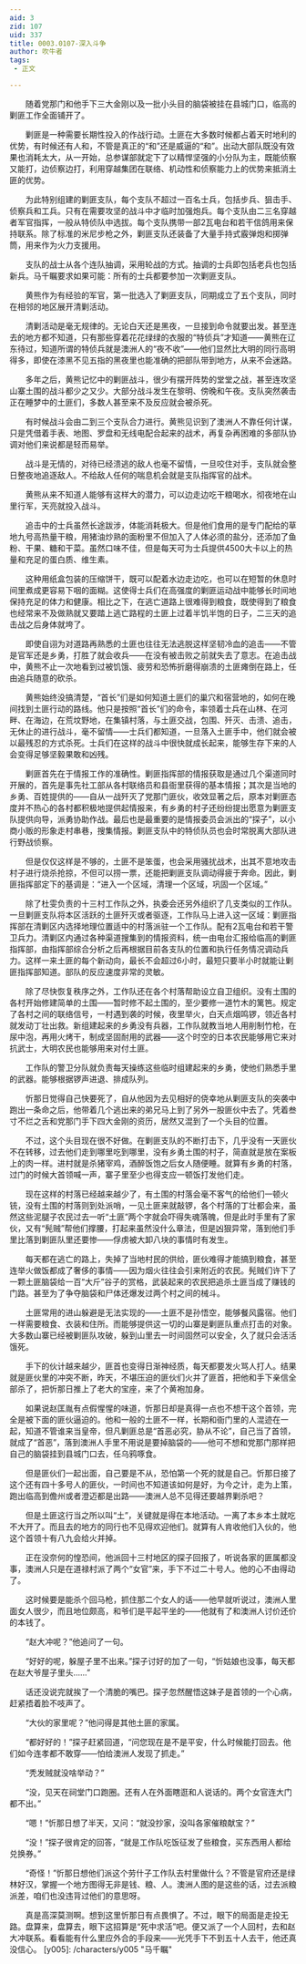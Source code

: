 ```yaml
---
aid: 3
zid: 107
uid: 337
title: 0003.0107-深入斗争
author: 吹牛者
tags: 
 - 正文

---
```




　　随着党那门和他手下三大金刚以及一批小头目的脑袋被挂在县城门口，临高的剿匪工作全面铺开了。

　　剿匪是一种需要长期性投入的作战行动。土匪在大多数时候都占着天时地利的优势，有时候还有人和，不管是真正的“和”还是威逼的“和”。出动大部队既没有效果也消耗太大，从一开始，总参谋部就定下了以精悍坚强的小分队为主，既能侦察又能打，边侦察边打，利用穿越集团在联络、机动性和侦察能力上的优势来抵消土匪的优势。

　　为此特别组建的剿匪支队，每个支队不超过一百名士兵，包括步兵、狙击手、侦察兵和工兵。只有在需要攻坚的战斗中才临时加强炮兵。每个支队由二三名穿越者军官指挥，一般从特侦队中选拔。每个支队携带一部2瓦电台和若干信鸽用来保持联系。除了标准的米尼步枪之外，剿匪支队还装备了大量手持式霰弹炮和掷弹筒，用来作为火力支援用。

　　支队的战士从各个连队抽调，采用轮战的方式。抽调的士兵即包括老兵也包括新兵。马千瞩要求如果可能：所有的士兵都要参加一次剿匪支队。

　　黄熊作为有经验的军官，第一批选入了剿匪支队，同期成立了五个支队，同时在相邻的地区展开清剿活动。

　　清剿活动是毫无规律的。无论白天还是黑夜，一旦接到命令就要出发。甚至连去的地方都不知道，只有那些穿着花花绿绿的衣服的“特侦兵”才知道——黄熊在辽东待过，知道所谓的特侦兵就是澳洲人的“夜不收”——他们显然比大明的同行高明得多，即使在漆黑不见五指的黑夜里也能准确的把部队带到地方，从来不会迷路。

　　多年之后，黄熊记忆中的剿匪战斗，很少有摆开阵势的堂堂之战，甚至连攻坚山寨土围的战斗都少之又少。大部分战斗发生在黎明、傍晚和午夜。支队突然袭击正在睡梦中的土匪们，多数人甚至来不及反应就会被杀死。

　　有时候战斗会由二到三个支队合力进行。黄熊见识到了澳洲人不靠任何计谋，只是凭借着手表、地图、罗盘和无线电配合起来的战术，再复杂再困难的多部队协调对他们来说都是轻而易举。

　　战斗是无情的，对待已经溃逃的敌人也毫不留情，一旦咬住对手，支队就会整日整夜地追逐敌人。不给敌人任何的喘息机会就是支队指挥官的战术。

　　黄熊从来不知道人能够有这样大的潜力，可以边走边吃干粮喝水，彻夜地在山里行军，天亮就投入战斗。

　　追击中的士兵虽然长途跋涉，体能消耗极大。但是他们食用的是专门配给的草地九号高热量干粮，用猪油炒熟的面粉里不但加入了人体必须的盐分，还添加了鱼粉、干果、糖和干菜。虽然口味不佳，但是每天可为士兵提供4500大卡以上的热量和充足的蛋白质、维生素。

　　这种用纸盒包装的压缩饼干，既可以配着水边走边吃，也可以在短暂的休息时间里煮成更容易下咽的面糊。这使得士兵们在高强度的剿匪运动战中能够长时间地保持充足的体力和健康。相比之下，在逃亡道路上很难得到粮食，既使得到了粮食也经常来不及做熟就又要踏上逃亡路程的土匪上过着半饥半饱的日子，二三天的追击战之后身体就垮了。

　　即使自诩为对道路再熟悉的土匪也往往无法逃脱这样坚韧冷血的追击——不管是官军还是乡勇，打胜了就会收兵——在没有被击败之前就失去了意志。在追击战中，黄熊不止一次地看到过被饥饿、疲劳和恐怖折磨得崩溃的土匪瘫倒在路上，任由追兵随意的砍杀。

　　黄熊始终没搞清楚，“首长”们是如何知道土匪们的巢穴和宿营地的，如何在晚间找到土匪行动的路线。他只是按照“首长”们的命令，率领着士兵在山林、在河畔、在海边，在荒坟野地，在集镇村落，与土匪交战，包围、歼灭、击溃、追击，无休止的进行战斗，毫不留情——士兵们都知道，一旦落入土匪手中，他们就会被以最残忍的方式杀死。士兵们在这样的战斗中很快就成长起来，能够生存下来的人会变得足够坚毅果敢和凶残。

　　剿匪首先在于情报工作的准确性。剿匪指挥部的情报获取是通过几个渠道同时开展的，首先是事先社工部从各村联络员和县衙里获得的基本情报；其次是当地的乡勇、百姓提供的——自从一战歼灭了党那门匪伙，收效显著之后，原本对剿匪态度并不热心的各村都积极地提供起情报来，有乡勇的村子还纷纷提出愿意为剿匪支队提供向导，派勇协助作战。最后也是最重要的是情报委员会派出的“探子”，以小商小贩的形象走村串巷，搜集情报。剿匪支队中的特侦队员也会时常脱离大部队进行野战侦察。

　　但是仅仅这样是不够的，土匪不是笨蛋，也会采用骚扰战术，出其不意地攻击村子进行烧杀抢掠，不但可以捞一票，还能把剿匪支队调动得疲于奔命。因此，剿匪指挥部定下的基调是：“进入一个区域，清理一个区域，巩固一个区域。”

　　除了杜雯负责的十三村工作队之外，执委会还另外组织了几支类似的工作队。一旦剿匪支队将本区活跃的土匪歼灭或者驱逐，工作队马上进入这一区域：剿匪指挥部在清剿区内选择地理位置适中的村落派驻一个工作队。配有2瓦电台和若干警卫兵力。清剿区内通过各种渠道搜集到的情报资料，统一由电台汇报给临高的剿匪指挥部，由指挥部综合分析之后再根据目前各支队的位置和执行任务情况调动兵力。这样一来土匪的每个新动向，最长不会超过6小时，最短只要半小时就能让剿匪指挥部知道。部队的反应速度非常的灵敏。

　　除了尽快恢复秩序之外，工作队还在各个村落帮助设立自卫组织。没有土围的各村开始修建简单的土围——暂时修不起土围的，至少要修一道竹木的篱笆。规定了各村之间的联络信号，一村遇到袭的时候，夜里举火，白天点烟鸣锣，领近各村就发动丁壮出救。新组建起来的乡勇没有兵器，工作队就教当地人用削制竹枪，在尿中泡，再用火烤干，制成坚固耐用的武器——这个时空的日本农民能够用它来对抗武士，大明农民也能够用来对付土匪。

　　工作队的警卫分队就负责每天操练这些临时组建起来的乡勇，使他们熟悉手里的武器。能够根据锣声进退、排成队列。

　　忻那日觉得自己快要死了，自从他因为去见相好的侥幸地从剿匪支队的突袭中跑出一条命之后，他带着几个逃出来的弟兄马上到了另外一股匪伙中去了。凭着叁寸不烂之舌和党那门手下四大金刚的资历，居然又混到了一个头目的位置。

　　不过，这个头目现在很不好做。在剿匪支队的不断打击下，几乎没有一天匪伙不在转移，过去他们走到哪里吃到哪里，没有乡勇土围的村子，简直就是放在案板上的肉一样。进村就是杀猪宰鸡，酒醉饭饱之后女人随便睡。就算有乡勇的村落，过门的时候大首领喊一声，寨子里至少也得支应一顿饭打发他们走。

　　现在这样的村落已经越来越少了，有土围的村落会毫不客气的给他们一顿火铳，没有土围的村落则到处派哨，一见土匪来就敲锣，各个村落的丁壮都会来，虽然这些泥腿子农民过去一听“土匪”两个字就会吓得失魂落魄，但是此时手里有了家伙，又有“髡贼”帮他们撑腰，打起来虽然没什么章法，但是凶狠异常，落到他们手里比落到剿匪队里还要惨——俘虏被大卸八块的事情时有发生。

　　每天都在逃亡的路上，失掉了当地村民的供给，匪伙难得才能搞到粮食，甚至连举火做饭都成了奢侈的事情——因为烟火往往会引来附近的农民。髡贼们许下了一颗土匪脑袋给一百“大斤”谷子的赏格，武装起来的农民把追杀土匪当成了赚钱的门路。甚至为了争夺脑袋和尸体还爆发过两个村之间的械斗。

　　土匪常用的进山躲避是无法实现的——土匪不是孙悟空，能够餐风露宿。他们一样需要粮食、衣装和住所。而能够提供这一切的山寨是剿匪队重点打击的对象。大多数山寨已经被剿匪队攻破，躲到山里去一时间固然可以安全，久了就只会活活饿死。

　　手下的伙计越来越少，匪首也变得日渐神经质，每天都要发火骂人打人。结果就是匪伙里的冲突不断，昨天，不堪压迫的匪伙们火并了匪首，把他和手下亲信全部杀了，把忻那日推上了老大的宝座，来了个黄袍加身。

　　如果说赵匡胤有点假惺惺的味道，忻那日却是真得一点也不想干这个首领，完全是被下面的匪伙逼迫的。他和一般的土匪不一样，长期和衙门里的人混迹在一起，知道不管谁来当皇帝，但凡剿匪总是“首恶必究，胁从不论”，自己当了首领，就成了“首恶”，落到澳洲人手里不用说是要掉脑袋的——他可不想和党那门那样把自己的脑袋挂到县城门口去，任乌鸦啄食。

　　但是匪伙们一起出面，自己要是不从，恐怕第一个死的就是自己。忻那日接了这个还有四十多号人的匪伙，一时间也不知道该如何是好，为今之计，走为上策，跑出临高到儋州或者澄迈都是出路——澳洲人总不见得还要越界剿杀吧？

　　但是土匪这行当之所以叫“土”，关键就是得在本地活动。一离了本乡本土就吃不大开了。而且去的地方的同行也不见得欢迎他们。就算有人肯收他们入伙的，他这个首领十有八九会给火并掉。

　　正在没奈何的惶恐间，他派回十三村地区的探子回报了，听说各家的匪属都没事，澳洲人只是在道禄村派了两个“女官”来，手下不过二十号人。他的心不由得动了。

　　这时候要是能杀个回马枪，抓住那二个女人的话——他早就听说过，澳洲人里面女人很少，而且地位颇高，和爷们是平起平坐的——他就有了和澳洲人讨价还价的本钱了。

　　“赵大冲呢？”他追问了一句。

　　“好好的呢，躲屋子里不出来。”探子讨好的加了一句，“忻姑娘也没事，每天都在赵大爷屋子里头……”

　　话还没说完就挨了一个清脆的嘴巴。探子忽然醒悟这妹子是首领的一个心病，赶紧捂着脸不吱声了。

　　“大伙的家里呢？”他问得是其他土匪的家属。

　　“都好好的！”探子赶紧回道，“问您现在是不是平安，什么时候能打回去。他们如今连孝都不敢穿——怕给澳洲人发现了抓走。”

　　“秃发贼就没啥举动？”

　　“没，见天在祠堂门口跑圈。还有人在外面瞎逛和人说话的。两个女官连大门都不出。”

　　“嗯！”忻那日想了半天，又问：“就没抄家，没叫各家催粮献宝？”

　　“没！”探子很肯定的回答，“就是工作队吃饭征发了些粮食，买东西用人都给兑换券。”

　　“奇怪！”忻那日想他们派这个劳什子工作队去村里做什么？不管是官府还是绿林好汉，掌握一个地方图得无非是钱、粮、人。澳洲人图的是这些的话，过去派粮派差，咱们也没违背过他们的意思呀。

　　真是高深莫测啊。想到这里忻那日有点畏惧了。不过，眼下的局面是走投无路。盘算来，盘算去，眼下这招算是“死中求活”吧。便又派了一个人回村，去和赵大冲联系。看看能有什么里应外合的手段来——光凭手下不到五十人去干，他还真没信心。
[y005]: /characters/y005 "马千瞩"


